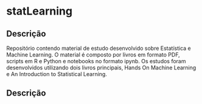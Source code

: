 <h1>statLearning</h1>

<h2>Descrição</h2>

<p>Repositório contendo material de estudo desenvolvido sobre Estatística e Machine Learning. O material é composto por livros em formato PDF, scripts em R e Python e notebooks no formato ipynb. Os estudos foram desenvolvidos utilizando dois livros principais, Hands On Machine Learning e An Introduction to Statistical Learning.</p>
</b>

<h2>Descrição</h2>
